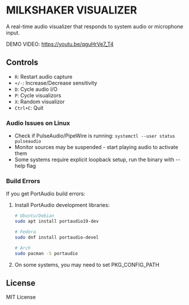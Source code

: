 # MILKSHAKER VISUALIZER

A real-time audio visualizer that responds to system audio or microphone input.

DEMO VIDEO: https://youtu.be/qguHrVe7_T4

## Controls
- `R`: Restart audio capture
- `+/-`: Increase/Decrease sensitivity
- `D`: Cycle audio I/O
- `P`: Cycle visualizors
- `X`: Random visualizor
- `Ctrl+C`: Quit

### Audio Issues on Linux
- Check if PulseAudio/PipeWire is running: `systemctl --user status pulseaudio`
- Monitor sources may be suspended - start playing audio to activate them
- Some systems require explicit loopback setup, run the binary with --help flag

### Build Errors
If you get PortAudio build errors:
1. Install PortAudio development libraries:
   ```bash
   # Ubuntu/Debian
   sudo apt install portaudio19-dev

   # Fedora
   sudo dnf install portaudio-devel

   # Arch
   sudo pacman -S portaudio
   ```
2. On some systems, you may need to set PKG_CONFIG_PATH

## License

MIT License
